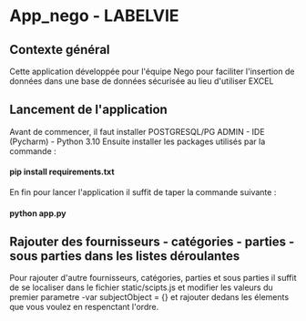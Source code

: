# App_nego - LABELVIE

## Contexte général
Cette application développée pour l'équipe Nego pour faciliter l'insertion de données dans une base de données sécurisée au lieu d'utiliser EXCEL

## Lancement de l'application
Avant de commencer, il faut installer POSTGRESQL/PG ADMIN - IDE (Pycharm) - Python 3.10 
Ensuite installer les packages utilisés par la commande :
   #### pip install requirements.txt
En fin pour lancer l'application il suffit de taper la commande suivante :
   #### python app.py
  
 ## Rajouter des fournisseurs - catégories - parties - sous parties dans les listes déroulantes 
 Pour rajouter d'autre fournisseurs, catégories, parties et sous parties il suffit de se localiser dans le fichier static/scipts.js et modifier les valeurs du premier parametre -var subjectObject = {} et rajouter dedans les élements que vous voulez en respenctant l'ordre.
